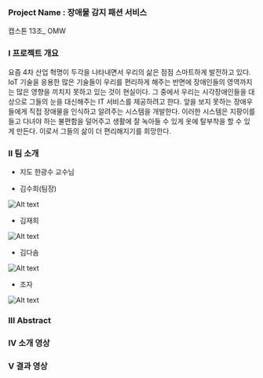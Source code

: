 ### Project Name : 장애물 감지 패션 서비스
캡스톤 13조_ OMW

### I 프로젝트 개요
요즘 4차 산업 혁명이 두각을 나타내면서 우리의 삶은 점점 스마트하게 발전하고 있다. 
IoT 기술을 응용한 많은 기술들이 우리를 편리하게 해주는 반면에 장애인들의 영역까지는 많은 영향을 끼치지 못하고 있는 것이 현실이다. 
그 중에서 우리는 시각장애인들을 대상으로 그들의 눈을 대신해주는 IT 서비스를 제공하려고 한다.
앞을 보지 못하는 장애우들에게 직접 장애물을 인식하고 알려주는 시스템을 개발한다.
이러한 시스템은 지팡이를 들고 다녀야 하는 불편함을 덜어주고 생활에 잘 녹아들 수 있게 옷에 탈부착을 할 수 있게 만든다. 
이로서 그들의 삶이 더 편리해지기를 희망한다.

### II 팀 소개
- 지도  한광수 교수님

- 김수희(팀장) 

![Alt text](/doc/pic/suhee.jpg)

- 김재희

![Alt text](/doc/pic/jaehee.jpg)

- 김다솜 

![Alt text](/doc/pic/dasom.jpg)

- 조자

![Alt text](/doc/pic/joza.jpg)



### III Abstract 


### IV 소개 영상


### V  결과 영상
